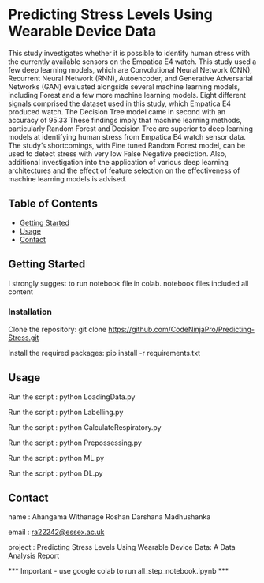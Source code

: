 # Predicting Stress Levels Using Wearable Device Data

This study investigates whether it is possible to identify human stress with the currently available sensors on the Empatica E4 watch. This study used a few deep learning models, which are Convolutional Neural Network (CNN), Recurrent Neural Network (RNN), Autoencoder, and Generative Adversarial Networks (GAN) evaluated alongside several machine learning models, including Forest and a few more machine learning models. Eight different signals comprised the dataset used in this study, which Empatica E4 produced watch.
The Decision Tree model came in second with an accuracy of 95.33
These findings imply that machine learning methods, particularly Random Forest and Decision Tree are superior to deep learning models at identifying human stress from Empatica E4 watch sensor data. The study’s shortcomings, with Fine tuned Random Forest model, can be used to detect stress with very low False Negative prediction. Also, additional investigation into the application of various deep learning architectures and the effect of feature selection on the effectiveness of machine learning models is advised.

## Table of Contents

- [Getting Started](#getting-started)
- [Usage](#usage)
- [Contact](#Contact)

## Getting Started

I strongly suggest to run notebook file in colab. notebook files included all content

### Installation

Clone the repository: git clone https://github.com/CodeNinjaPro/Predicting-Stress.git

Install the required packages: pip install -r requirements.txt



## Usage

Run the script : python LoadingData.py

Run the script : python Labelling.py

Run the script : python CalculateRespiratory.py

Run the script : python Prepossessing.py

Run the script : python ML.py

Run the script : python DL.py

## Contact

name : Ahangama Withanage Roshan Darshana Madhushanka

email : ra22242@essex.ac.uk

project : Predicting Stress Levels Using Wearable Device Data: A Data Analysis Report

*** Important - use google colab to run  all_step_notebook.ipynb ***






